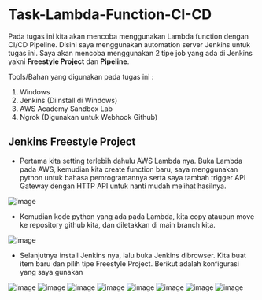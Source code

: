 # Task-Lambda-Function-CI-CD

Pada tugas ini kita akan mencoba menggunakan Lambda function dengan CI/CD Pipeline. Disini saya menggunakan automation server Jenkins untuk tugas ini. Saya akan mencoba menggunakan 2 tipe job yang ada di Jenkins yakni **Freestyle Project** dan **Pipeline**.

Tools/Bahan yang digunakan pada tugas ini : 
1. Windows
2. Jenkins (Diinstall di Windows)
3. AWS Academy Sandbox Lab
4. Ngrok (Digunakan untuk Webhook Github)

## Jenkins Freestyle Project

* Pertama kita setting terlebih dahulu AWS Lambda nya. Buka Lambda pada AWS, kemudian kita create function baru, saya menggunakan python untuk bahasa pemrogramannya serta saya tambah trigger API Gateway dengan HTTP API untuk nanti mudah melihat hasilnya.

![image](https://github.com/user-attachments/assets/072f7621-2482-4cf2-9572-fb8ad725dd25)

* Kemudian kode python yang ada pada Lambda, kita copy ataupun move ke repository github kita, dan diletakkan di main branch kita.

![image](https://github.com/user-attachments/assets/1a0564e2-3cef-42ec-8e4a-85edaaec53cf)

* Selanjutnya install Jenkins nya, lalu buka Jenkins dibrowser. Kita buat item baru dan pilih tipe Freestyle Project. Berikut adalah konfigurasi yang saya gunakan

![image](https://github.com/user-attachments/assets/481daa96-b259-493f-8ce8-a33bb0414e08)
![image](https://github.com/user-attachments/assets/bd4bac29-a8af-4899-bb50-e3092fcffa3f)
![image](https://github.com/user-attachments/assets/e47e6e1f-febb-490c-bb9b-ebc64c92b7bb)
![image](https://github.com/user-attachments/assets/31604872-fbd0-4a84-8355-405392989e4c)
![image](https://github.com/user-attachments/assets/cc12b515-f4c0-44dc-b9ca-6ff637289ffc)
![image](https://github.com/user-attachments/assets/6768172b-a434-49b7-8e5b-e88295a7d0bb)
![image](https://github.com/user-attachments/assets/455bec90-aad9-4cde-a237-31b4fc6ebe2a)
![image](https://github.com/user-attachments/assets/62438420-a719-45c7-9eed-69e9206ace08)






